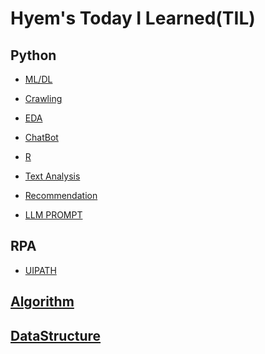 # Hyem's Today I Learned(TIL)

## Python
* <a href="https://github.com/Haaaam/TIL/tree/master/ML_DL"> ML/DL </a>

* <a href="https://github.com/Haaaam/TIL/tree/master/Crawling"> Crawling </a>

* <a href="https://github.com/Haaaam/TIL/tree/master/EDA"> EDA </a>

* <a href="https://github.com/Haaaam/TIL/tree/master/ChatBot">ChatBot</a>

* <a href="https://github.com/Haaaam/TIL/tree/master/R"> R  </a>

* <a href="https://github.com/Haaaam/TIL/tree/master/Text%20Analysis"> Text Analysis </a>

* <a href="https://github.com/Haaaam/TIL/tree/master/%EC%B6%94%EC%B2%9C%EC%8B%9C%EC%8A%A4%ED%85%9C"> Recommendation </a>
* <a href="https://github.com/Haaaam/TIL/tree/master/ML_DL/LLM_prompt"> LLM PROMPT </a>

## RPA
* <a href="https://github.com/Haaaam/TIL/tree/master/RPA/UIPATH">UIPATH</a>

## <a href="https://github.com/Haaaam/TIL/tree/master/Algorithm"> Algorithm </a>


## <a href="https://github.com/Haaaam/TIL/tree/master/Data%20Structure">DataStructure</a>
